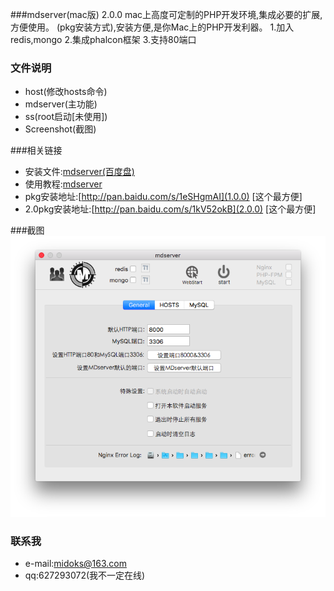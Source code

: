 ###mdserver(mac版) 2.0.0
mac上高度可定制的PHP开发环境,集成必要的扩展,方便使用。
(pkg安装方式),安装方便,是你Mac上的PHP开发利器。
1.加入redis,mongo
2.集成phalcon框架
3.支持80端口


### 文件说明
- host(修改hosts命令)
- mdserver(主功能)
- ss(root启动[未使用])
- Screenshot(截图)


###相关链接
- 安装文件:[mdserver(百度盘)](http://pan.baidu.com/s/1bnfcs4B)
- 使用教程:[mdserver](http://midoks.cachecha.com/2015/02/24/mdserver-mac.html)
- pkg安装地址:[http://pan.baidu.com/s/1eSHgmAI](1.0.0) [这个最方便]
- 2.0pkg安装地址:[http://pan.baidu.com/s/1kV52okB](2.0.0) [这个最方便]


###截图
[![Screenshot.png](/Screenshot/Screenshot.png)](/Screenshot/Screenshot.png)


### 联系我
- e-mail:midoks@163.com
- qq:627293072(我不一定在线)